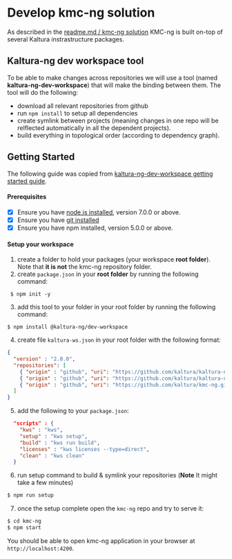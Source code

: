 # Develop kmc-ng solution
As described in the [readme.md / kmc-ng solution](../README.md#kmc-ng-solution) KMC-ng is built on-top of several Kaltura instrastructure packages.
 
## Kaltura-ng dev workspace tool
To be able to make changes across repositories we will use a tool (named **kaltura-ng-dev-workspace**) that will make the binding between them. The tool will do the following:
 - download all relevant repositories from github
 - run `npm install` to setup all dependencies
 - create symlink between projects (meaning changes in one repo will be relflected automatically in all the dependent projects).
 - build everything in topological order (according to dependency graph).
 
 ## Getting Started
 The following guide was copied from [kaltura-ng-dev-workspace getting started guide](https://github.com/kaltura/kaltura-ng-dev-workspace#getting-started).
 
 #### Prerequisites
 
 - [x] Ensure you have [node.js installed](https://nodejs.org/en/download/current/), version 7.0.0 or above. 
 - [x] Ensure you have [git installed](https://git-for-windows.github.io/) 
 - [x] Ensure you have npm installed, version 5.0.0 or above.
 
 #### Setup your workspace
 1. create a folder to hold your packages (your workspace **root folder**). Note that **it is not** the kmc-ng repository folder.
 2. create `package.json` in your **root folder**  by running the following command:
 ```
  $ npm init -y
  ```
 3. add this tool to your folder in your root folder by running the following command:
 ```
 $ npm install @kaltura-ng/dev-workspace
 ```
 
 4. create file `kaltura-ws.json` in your root folder with the following format:
 
 ```json
 {
   "version" : "2.0.0",
   "repositories": [
     { "origin" : "github", "uri": "https://github.com/kaltura/kaltura-ng.git"},
     { "origin" : "github", "uri": "https://github.com/kaltura/kaltura-ng-mc-theme.git"},
     { "origin" : "github", "uri": "https://github.com/kaltura/kmc-ng.git"}
   ]
 }
 ```
   
 5. add the following to your `package.json`:
 ```json
   "scripts" : {
     "kws" : "kws",
     "setup" : "kws setup",
     "build" : "kws run build",
     "licenses" : "kws licenses --type=direct",
     "clean" : "kws clean"
   }
 ```
 
 6. run setup command to build & symlink your repositories (**Note** It might take a few minutes)
 ```bash
 $ npm run setup
 ```

7. once the setup complete open the `kmc-ng` repo and try to serve it:
 ```bash
$ cd kmc-ng
$ npm start
```

You should be able to open kmc-ng application in your browser at `http://localhost:4200`.
